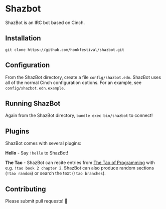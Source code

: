 # Shazbot

ShazBot is an IRC bot based on Cinch.

## Installation

`git clone https://github.com/honkfestival/shazbot.git`

## Configuration

From the ShazBot directory, create a file `config/shazbot.edn`. ShazBot uses all of the normal Cinch configuration options. For an example, see `config/shazbot.edn.example`.

## Running ShazBot

Again from the ShazBot directory, `bundle exec bin/shazbot` to connect!

## Plugins

ShazBot comes with several plugins:

**Hello** - Say `!hello` to ShazBot!

**The Tao** - ShazBot can recite entries from [The Tao of Programming](http://www.canonical.org/~kragen/tao-of-programming.html) with e.g. `!tao book 2 chapter 2`. ShazBot can also produce random sections (`!tao random`) or search the text (`!tao branches`).

## Contributing

Please submit pull requests! :space_invader:
